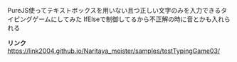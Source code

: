 PureJS使ってテキストボックスを用いない且つ正しい文字のみを入力できるタイピングゲームにしてみた
IfElseで制御してるから不正解の時に音とかも入れられる

**リンク**https://link2004.github.io/Naritaya_meister/samples/testTypingGame03/
